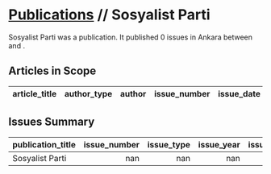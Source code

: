# [Publications](firstlevel_publications.md) // Sosyalist Parti

Sosyalist Parti was a  publication. It published 0 issues in Ankara between  and .

## Articles in Scope

| article_title   | author_type   | author   | issue_number   | issue_date   | pages   |
|-----------------|---------------|----------|----------------|--------------|---------|

## Issues Summary

| publication_title   |   issue_number |   issue_type |   issue_year |   issue_month |   issue_day |   printing_house_name |
|:--------------------|---------------:|-------------:|-------------:|--------------:|------------:|----------------------:|
| Sosyalist Parti     |            nan |          nan |          nan |           nan |         nan |                   nan |